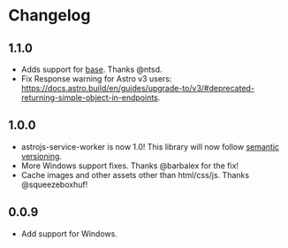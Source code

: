 # Changelog

## 1.1.0

- Adds support for [base](https://docs.astro.build/en/reference/configuration-reference/#base). Thanks @ntsd.
- Fix Response warning for Astro v3 users: https://docs.astro.build/en/guides/upgrade-to/v3/#deprecated-returning-simple-object-in-endpoints.

## 1.0.0

- astrojs-service-worker is now 1.0! This library will now follow [semantic versioning](https://docs.npmjs.com/about-semantic-versioning).
- More Windows support fixes. Thanks @barbalex for the fix!
- Cache images and other assets other than html/css/js. Thanks @squeezeboxhuf!

## 0.0.9

- Add support for Windows.
